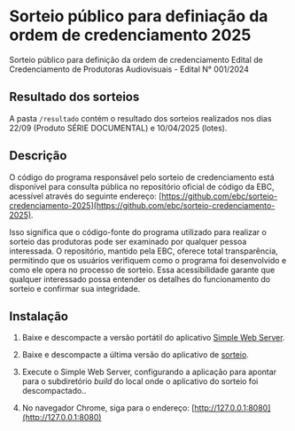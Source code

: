 # Sorteio público para definiação da ordem de credenciamento 2025

Sorteio público para definição da ordem de credenciamento
Edital de Credenciamento de Produtoras Audiovisuais - Edital N° 001/2024

## Resultado dos sorteios

A pasta `/resultado` contém o resultado dos sorteios realizados nos dias 22/09 (Produto SÉRIE DOCUMENTAL) e 10/04/2025 (lotes).


## Descrição

O código do programa responsável pelo sorteio de credenciamento está disponível para consulta pública no repositório oficial de código da EBC, acessível através do seguinte endereço: [https://github.com/ebc/sorteio-credenciamento-2025](https://github.com/ebc/sorteio-credenciamento-2025).

Isso significa que o código-fonte do programa utilizado para realizar o sorteio das produtoras pode ser examinado por qualquer pessoa interessada. O repositório, mantido pela EBC, oferece total transparência, permitindo que os usuários verifiquem como o programa foi desenvolvido e como ele opera no processo de sorteio. Essa acessibilidade garante que qualquer interessado possa entender os detalhes do funcionamento do sorteio e confirmar sua integridade.


## Instalação

1. Baixe e descompacte a versão portátil do aplicativo [Simple Web Server](https://simplewebserver.org/download.html).

2. Baixe e descompacte a última versão do aplicativo de [sorteio](https://github.com/ebc/sorteio-credenciamento-2025/archive/refs/heads/main.zip). 

3. Execute o Simple Web Server, configurando a aplicação para apontar para o subdiretório *build* do local onde o aplicativo do sorteio foi descompactado..

4. No navegador Chrome, siga para o endereço: [http://127.0.0.1:8080](http://127.0.0.1:8080)
